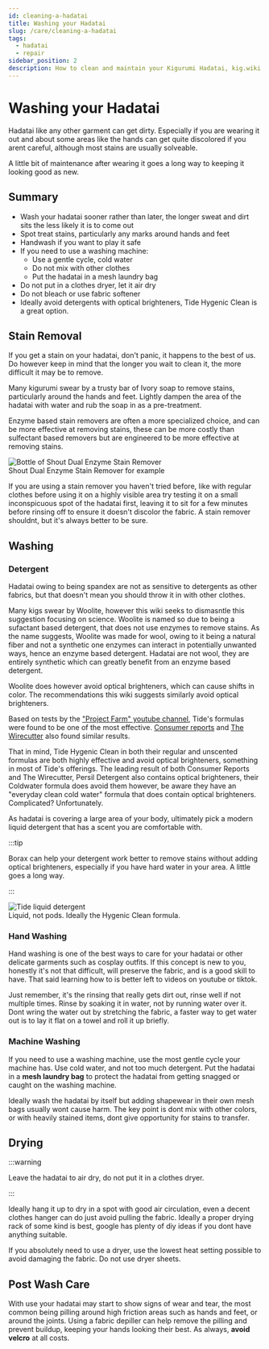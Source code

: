 ```yaml
---
id: cleaning-a-hadatai
title: Washing your Hadatai
slug: /care/cleaning-a-hadatai
tags:
  - hadatai
  - repair
sidebar_position: 2
description: How to clean and maintain your Kigurumi Hadatai, kig.wiki hadatai care and cleaning guide
---
```


# Washing your Hadatai

Hadatai like any other garment can get dirty. Especially if you are wearing it out and about some areas like the hands can get quite discolored if you arent careful, although most stains are usually solveable. 

A little bit of maintenance after wearing it goes a long way to keeping it looking good as new.

## Summary

* Wash your hadatai sooner rather than later, the longer sweat and dirt sits the less likely it is to come out
* Spot treat stains, particularly any marks around hands and feet
* Handwash if you want to play it safe
* If you need to use a washing machine:
    * Use a gentle cycle, cold water
    * Do not mix with other clothes 
    * Put the hadatai in a mesh laundry bag
* Do not put in a clothes dryer, let it air dry
* Do not bleach or use fabric softener
* Ideally avoid detergents with optical brighteners, Tide Hygenic Clean is a great option.

## Stain Removal

If you get a stain on your hadatai, don't panic, it happens to the best of us. Do however keep in mind that the longer you wait to clean it, the more difficult it may be to remove.

Many kigurumi swear by a trusty bar of Ivory soap to remove stains, particularly around the hands and feet. Lightly dampen the area of the hadatai with water and rub the soap in as a pre-treatment.

Enzyme based stain removers are often a more specialized choice, and can be more effective at removing stains, these can be more costly than sulfectant based removers but are engineered to be more effective at removing stains.

<div className="info-box-container">
  <img 
    src="/img/misc-recommendations/shout-stain-remover.png" 
    alt="Bottle of Shout Dual Enzyme Stain Remover"
    className="info-box-image"
    loading="lazy"
  />
  <div className="info-box-caption">
    Shout Dual Enzyme Stain Remover for example
  </div>
</div>


If you are using a stain remover you haven't tried before, like with regular clothes before using it on a highly visible area try testing it on a small inconspicuous spot of the hadatai first, leaving it to sit for a few minutes before rinsing off to ensure it doesn't discolor the fabric. A stain remover shouldnt, but it's always better to be sure.

## Washing

### Detergent

Hadatai owing to being spandex are not as sensitive to detergents as other fabrics, but that doesn't mean you should throw it in with other clothes.

Many kigs swear by Woolite, however this wiki seeks to dismasntle this suggestion focusing on science. Woolite is named so due to being a sufactant based detergent, that does not use enzymes to remove stains. As the name suggests, Woolite was made for wool, owing to it being a natural fiber and not a synthetic one enzymes can interact in potentially unwanted ways, hence an enzyme based detergent. Hadatai are not wool, they are entirely synthetic which can greatly benefit from an enzyme based detergent. 

Woolite does however avoid optical brighteners, which can cause shifts in color. The recommendations this wiki suggests similarly avoid optical brighteners.

Based on tests by the ["Project Farm" youtube channel](https://www.youtube.com/watch?v=ToGAbvohDm4), Tide's formulas were found to be one of the most effective. [Consumer reports](https://www.consumerreports.org/appliances/laundry-detergents/best-and-worst-laundry-detergents-from-consumer-reports-tests-a9342715268/) and [The Wirecutter](https://www.nytimes.com/wirecutter/reviews/the-best-laundry-detergent/) also found similar results. 

That in mind, Tide Hygenic Clean in both their regular and unscented formulas are both highly effective and avoid optical brighteners, something in most of Tide's offerings. The leading result of both Consumer Reports and The Wirecutter, Persil Detergent also contains optical brighteners, their Coldwater formula does avoid them however, be aware they have an "everyday clean cold water" formula that does contain optical brighteners. Complicated? Unfortunately. 
 
 
 As hadatai is covering a large area of your body, ultimately pick a modern liquid detergent that has a scent you are comfortable with.

:::tip

Borax can help your detergent work better to remove stains without adding optical brighteners, especially if you have hard water in your area. A little goes a long way.

:::

<div className="info-box-container">
  <img 
    src="/img/misc-recommendations/tide.png" 
    alt="Tide liquid detergent"
    className="info-box-image"
    loading="lazy"
  />
  <div className="info-box-caption">
    Liquid, not pods. Ideally the Hygenic Clean formula.
  </div>
</div>



### Hand Washing

Hand washing is one of the best ways to care for your hadatai or other delicate garments such as cosplay outfits. If this concept is new to you, honestly it's not that difficult, will preserve the fabric, and is a good skill to have. That said learning how to is better left to videos on youtube or tiktok.

Just remember, it's the rinsing that really gets dirt out, rinse well if not multiple times. Rinse by soaking it in water, not by running water over it. Dont wring the water out by stretching the fabric, a faster way to get water out is to lay it flat on a towel and roll it up briefly.

### Machine Washing

If you need to use a washing machine, use the most gentle cycle your machine has.
Use cold water, and not too much detergent.
Put the hadatai in a **mesh laundry bag** to protect the hadatai from getting snagged or caught on the washing machine.

Ideally wash the hadatai by itself but adding shapewear in their own mesh bags usually wont cause harm. The key point is dont mix with other colors, or with heavily stained items, dont give opportunity for stains to transfer.

## Drying

:::warning

Leave the hadatai to air dry, do not put it in a clothes dryer.

:::

Ideally hang it up to dry in a spot with good air circulation, even a decent clothes hanger can do just avoid pulling the fabric. Ideally a proper drying rack of some kind is best, google has plenty of diy ideas if you dont have anything suitable.

If you absolutely need to use a dryer, use the lowest heat setting possible to avoid damaging the fabric. Do not use dryer sheets.

## Post Wash Care

With use your hadatai may start to show signs of wear and tear, the most common being pilling around high friction areas such as hands and feet, or around the joints. Using a fabric depiller can help remove the pilling and prevent buildup, keeping your hands looking their best. As always, **avoid velcro** at all costs.
